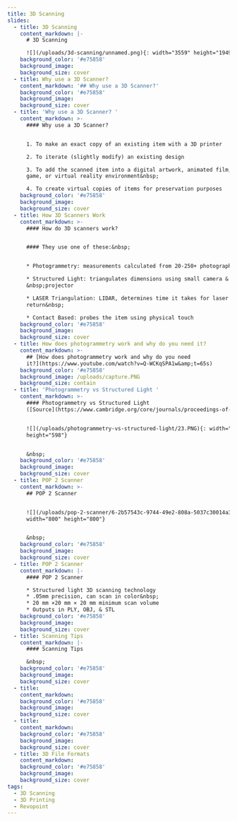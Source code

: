 ```yaml
---
title: 3D Scanning
slides:
  - title: 3D Scanning
    content_markdown: |-
      # 3D Scanning

      ![](/uploads/3d-scanning/unnamed.png){: width="3559" height="1949"}
    background_color: '#e75858'
    background_image:
    background_size: cover
  - title: Why use a 3D Scanner?
    content_markdown: '## Why use a 3D Scanner?'
    background_color: '#e75858'
    background_image:
    background_size: cover
  - title: 'Why use a 3D Scanner? '
    content_markdown: >-
      #### Why use a 3D Scanner?


      1. To make an exact copy of an existing item with a 3D printer

      2. To iterate (slightly modify) an existing design

      3. To add the scanned item into a digital artwork, animated film, video
      game, or virtual reality environment&nbsp;

      4. To create virtual copies of items for preservation purposes
    background_color: '#e75858'
    background_image:
    background_size: cover
  - title: How 3D Scanners Work
    content_markdown: >-
      #### How do 3D scanners work?


      #### They use one of these:&nbsp;


      * Photogrammetry: measurements calculated from 20-250+ photographs

      * Structured Light: triangulates dimensions using small camera &
      &nbsp;projector

      * LASER Triangulation: LIDAR, determines time it takes for laser to
      return&nbsp;

      * Contact Based: probes the item using physical touch
    background_color: '#e75858'
    background_image:
    background_size: cover
  - title: How does photogrammetry work and why do you need it?
    content_markdown: >-
      ## [How does photogrammetry work and why do you need
      it?](https://www.youtube.com/watch?v=Q-WCKqSPA1w&amp;t=65s)
    background_color: '#e75858'
    background_image: /uploads/capture.PNG
    background_size: contain
  - title: 'Photogrammetry vs Structured Light '
    content_markdown: >-
      #### Photogrammetry vs Structured Light
      ([Source](https://www.cambridge.org/core/journals/proceedings-of-the-design-society/article/comparison-of-structured-light-scanning-and-photogrammetry-for-the-digitisation-of-physical-prototypes/66038D84EF1A45F22F601B899EFC0D25))


      ![](/uploads/photogrammetry-vs-structured-light/23.PNG){: width="719"
      height="598"}


      &nbsp;
    background_color: '#e75858'
    background_image:
    background_size: cover
  - title: POP 2 Scanner
    content_markdown: >-
      ## POP 2 Scanner


      ![](/uploads/pop-2-scanner/6-2b57543c-9744-49e2-808a-5037c30014a3-800x.webp){:
      width="800" height="800"}


      &nbsp;
    background_color: '#e75858'
    background_image:
    background_size: cover
  - title: POP 2 Scanner
    content_markdown: |-
      #### POP 2 Scanner

      * Structured light 3D scanning technology
      * .05mm precision, can scan in color&nbsp;
      * 20 mm ×20 mm × 20 mm minimum scan volume
      * Outputs in PLY, OBJ, & STL
    background_color: '#e75858'
    background_image:
    background_size: cover
  - title: Scanning Tips
    content_markdown: |-
      #### Scanning Tips

      &nbsp;
    background_color: '#e75858'
    background_image:
    background_size: cover
  - title:
    content_markdown:
    background_color: '#e75858'
    background_image:
    background_size: cover
  - title:
    content_markdown:
    background_color: '#e75858'
    background_image:
    background_size: cover
  - title: 3D File Formats
    content_markdown:
    background_color: '#e75858'
    background_image:
    background_size: cover
tags:
  - 3D Scanning
  - 3D Printing
  - Revopoint
---
```

